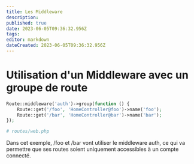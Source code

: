 ```yaml
---
title: Les Middleware
description: 
published: true
date: 2023-06-05T09:36:32.956Z
tags: 
editor: markdown
dateCreated: 2023-06-05T09:36:32.956Z
---
```


# Utilisation d'un Middleware avec un groupe de route
```php
Route::middleware('auth')->group(function () {
    Route::get('/foo', 'HomeController@foo')->name('foo');
    Route::get('/bar', 'HomeController@bar')->name('bar');
});

# routes/web.php
```

Dans cet exemple, /foo et /bar vont utiliser le middleware auth, ce qui va permettre que ses routes soient uniquement accessibles à un compte connecté.